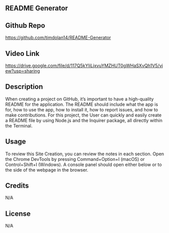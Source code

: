 ## README Generator 

## Github Repo

https://github.com/timdolan14/README-Generator

## Video Link

https://drive.google.com/file/d/117Q5kYIiLjxvuYMZHUT0gWHaSXvQh1V5/view?usp=sharing

## Description 

When creating a project on GitHub, it’s important to have a high-quality README for the application. The README should include what the app is for, how to use the app, how to install it, how to report issues, and how to make contributions. For this project, the User can quickly and easily create a README file by using Node.js and the Inquirer package, all directly within the Terminal. 

## Usage 

To review this Site Creation, you can review the notes in each section. Open the Chrome DevTools by pressing Command+Option+I (macOS) or Control+Shift+I (Windows). A console panel should open either below or to the side of the webpage in the browser.

## Credits

N/A

## License

N/A
